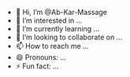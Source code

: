 - 👋 Hi, I’m @Ab-Kar-Massage
- 👀 I’m interested in ...
- 🌱 I’m currently learning ...
- 💞️ I’m looking to collaborate on ...
- 📫 How to reach me ...
- 😄 Pronouns: ...
- ⚡ Fun fact: ...

<!---
Ab-Kar-Massage/Ab-Kar-Massage is a ✨ special ✨ repository because its `README.md` (this file) appears on your GitHub profile.
You can click the Preview link to take a look at your changes.
--->

